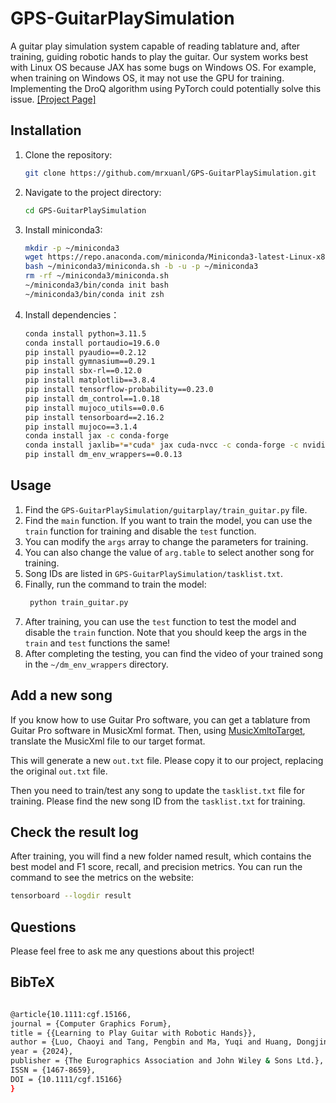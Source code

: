# GPS-GuitarPlaySimulation

A guitar play simulation system capable of reading tablature and, after training, guiding robotic hands to play the guitar.
Our system works best with Linux OS because JAX has some bugs on Windows OS. For example, when training on Windows OS, it may not use the GPU for training. Implementing the DroQ algorithm using PyTorch could potentially solve this issue.
[[Project Page]](https://mrxuanl.github.io/publications/guitarplayer.html)
## Installation

1. Clone the repository:
    ```sh
    git clone https://github.com/mrxuanl/GPS-GuitarPlaySimulation.git
    ```
2. Navigate to the project directory:
    ```sh
    cd GPS-GuitarPlaySimulation
    ```
3. Install miniconda3:
    ```sh
    mkdir -p ~/miniconda3
    wget https://repo.anaconda.com/miniconda/Miniconda3-latest-Linux-x86_64.sh -O ~/miniconda3/miniconda.sh
    bash ~/miniconda3/miniconda.sh -b -u -p ~/miniconda3
    rm -rf ~/miniconda3/miniconda.sh
    ~/miniconda3/bin/conda init bash
    ~/miniconda3/bin/conda init zsh
    ```
4.  Install dependencies：
    ```sh
    conda install python=3.11.5  
    conda install portaudio=19.6.0  
    pip install pyaudio==0.2.12  
    pip install gymnasium==0.29.1  
    pip install sbx-rl==0.12.0  
    pip install matplotlib==3.8.4
    pip install tensorflow-probability==0.23.0  
    pip install dm_control==1.0.18  
    pip install mujoco_utils==0.0.6  
    pip install tensorboard==2.16.2  
    pip install mujoco==3.1.4
    conda install jax -c conda-forge  
    conda install jaxlib=*=*cuda* jax cuda-nvcc -c conda-forge -c nvidia
    pip install dm_env_wrappers==0.0.13
    ```

## Usage

1. Find the `GPS-GuitarPlaySimulation/guitarplay/train_guitar.py` file.
2. Find the `main` function. If you want to train the model, you can use the `train` function for training and disable the `test` function.
3. You can modify the `args` array to change the parameters for training.
4. You can also change the value of `arg.table` to select another song for training.
5. Song IDs are listed in `GPS-GuitarPlaySimulation/tasklist.txt`.
6. Finally, run the command to train the model:
   ```sh
    python train_guitar.py
   ```
7. After training, you can use the `test` function to test the model and disable the `train` function. Note that you should keep the args in the `train` and `test` functions the same!
8. After completing the testing, you can find the video of your trained song in the `~/dm_env_wrappers` directory.


## Add a new song
If you know how to use Guitar Pro software, you can get a tablature from Guitar Pro software in MusicXml format. Then, using [MusicXmltoTarget](https://github.com/MRXuanL/MusicXmltoTarget), translate the MusicXml file to our target format.

This will generate a new `out.txt` file. Please copy it to our project, replacing the original `out.txt` file.

Then you need to train/test any song to update the `tasklist.txt` file for training. Please find the new song ID from the `tasklist.txt` for training.

## Check the result log
After training, you will find a new folder named result, which contains the best model and F1 score, recall, and precision metrics. You can run the command to see the metrics on the website:
```sh
tensorboard --logdir result
```

## Questions
Please feel free to ask me any questions about this project!


## BibTeX
```sh

@article{10.1111:cgf.15166,
journal = {Computer Graphics Forum},
title = {{Learning to Play Guitar with Robotic Hands}},
author = {Luo, Chaoyi and Tang, Pengbin and Ma, Yuqi and Huang, Dongjin},
year = {2024},
publisher = {The Eurographics Association and John Wiley & Sons Ltd.},
ISSN = {1467-8659},
DOI = {10.1111/cgf.15166}
}
        
```







